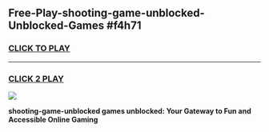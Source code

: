 
## Free-Play-shooting-game-unblocked-Unblocked-Games #f4h71
<h3>
<a href="https://news.freeplayer.one?title=shooting-game-unblocked&ref=8M">CLICK TO PLAY</a></h3>
<hr>

<h3>
<a href="https://news.freeplayer.one?title=shooting-game-unblocked&ref=8M">CLICK 2 PLAY</a>
  
</h3>

<a href="https://news.freeplayer.one?title=shooting-game-unblocked&ref=8M"><img src="https://clearcache.store/games.png"></a>


**shooting-game-unblocked games unblocked: Your Gateway to Fun and Accessible Online Gaming**
